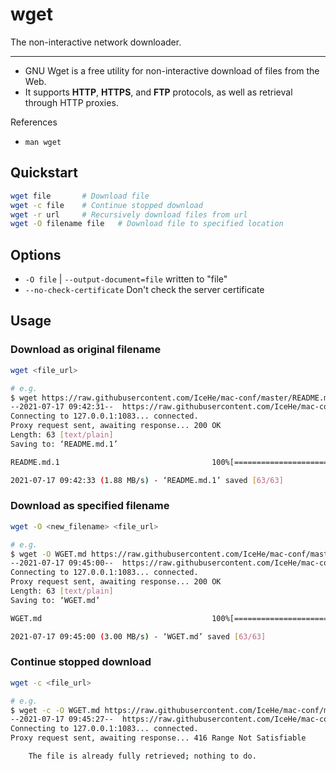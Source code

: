 # wget

The non-interactive network downloader.

---

- GNU Wget is a free utility for non-interactive download of files from the Web.
- It supports **HTTP**, **HTTPS**, and **FTP** protocols, as well as retrieval through HTTP proxies.

References

- `man wget`

## Quickstart

```bash
wget file       # Download file
wget -c file    # Continue stopped download
wget -r url     # Recursively download files from url
wget -O filename file   # Download file to specified location
```

## Options

- `-O file` | `--output-document=file` written to "file"
- `--no-check-certificate` Don't check the server certificate

## Usage

### Download as original filename

```bash
wget <file_url>

# e.g.
$ wget https://raw.githubusercontent.com/IceHe/mac-conf/master/README.md
--2021-07-17 09:42:31--  https://raw.githubusercontent.com/IceHe/mac-conf/master/README.md
Connecting to 127.0.0.1:1083... connected.
Proxy request sent, awaiting response... 200 OK
Length: 63 [text/plain]
Saving to: ‘README.md.1’

README.md.1                                  100%[=============================================================================================>]      63  --.-KB/s    in 0s

2021-07-17 09:42:33 (1.88 MB/s) - ‘README.md.1’ saved [63/63]
```

### Download as specified filename

```bash
wget -O <new_filename> <file_url>

# e.g.
$ wget -O WGET.md https://raw.githubusercontent.com/IceHe/mac-conf/master/README.md
--2021-07-17 09:45:00--  https://raw.githubusercontent.com/IceHe/mac-conf/master/README.md
Connecting to 127.0.0.1:1083... connected.
Proxy request sent, awaiting response... 200 OK
Length: 63 [text/plain]
Saving to: ‘WGET.md’

WGET.md                                      100%[=============================================================================================>]      63  --.-KB/s    in 0s

2021-07-17 09:45:00 (3.00 MB/s) - ‘WGET.md’ saved [63/63]
```

### Continue stopped download

```bash
wget -c <file_url>

# e.g.
$ wget -c -O WGET.md https://raw.githubusercontent.com/IceHe/mac-conf/master/README.md
--2021-07-17 09:45:27--  https://raw.githubusercontent.com/IceHe/mac-conf/master/README.md
Connecting to 127.0.0.1:1083... connected.
Proxy request sent, awaiting response... 416 Range Not Satisfiable

    The file is already fully retrieved; nothing to do.
```
